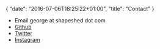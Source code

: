 {
  "date": "2016-07-06T18:25:22+01:00",
  "title": "Contact"
}

* Email george at shapeshed dot com
* [Github][2]
* [Twitter][3]
* [Instagram][4]

[2]: https://github.com/shapeshed
[3]: https://twitter.com/shapeshed
[4]: https://www.instagram.com/shapeshed
